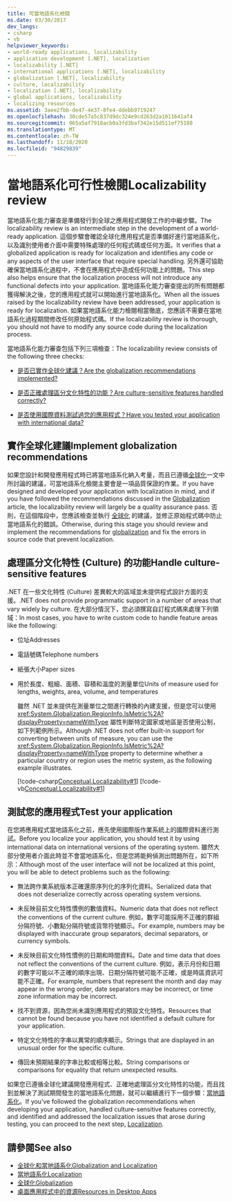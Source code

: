 ```yaml
---
title: 可當地語系化檢閱
ms.date: 03/30/2017
dev_langs:
- csharp
- vb
helpviewer_keywords:
- world-ready applications, localizability
- application development [.NET], localization
- localizability [.NET]
- international applications [.NET], localizability
- globalization [.NET], localizability
- culture, localizability
- localization [.NET], localizability
- global applications, localizability
- localizing resources
ms.assetid: 3aee2fbb-de47-4e37-8fe4-ddebb9719247
ms.openlocfilehash: 30cde57a5c837d9dc324e9cd263d2a1011641af4
ms.sourcegitcommit: 965a5af7918acb0a3fd3baf342e15d511ef75188
ms.translationtype: MT
ms.contentlocale: zh-TW
ms.lasthandoff: 11/18/2020
ms.locfileid: "94829839"
---
```

# <a name="localizability-review"></a><span data-ttu-id="58fde-102">當地語系化可行性檢閱</span><span class="sxs-lookup"><span data-stu-id="58fde-102">Localizability review</span></span>

<span data-ttu-id="58fde-103">當地語系化能力審查是準備發行到全球之應用程式開發工作的中繼步驟。</span><span class="sxs-lookup"><span data-stu-id="58fde-103">The localizability review is an intermediate step in the development of a world-ready application.</span></span> <span data-ttu-id="58fde-104">這個步驟會確認全球化應用程式是否準備好進行當地語系化，以及識別使用者介面中需要特殊處理的任何程式碼或任何方面。</span><span class="sxs-lookup"><span data-stu-id="58fde-104">It verifies that a globalized application is ready for localization and identifies any code or any aspects of the user interface that require special handling.</span></span> <span data-ttu-id="58fde-105">另外還可協助確保當地語系化過程中，不會在應用程式中造成任何功能上的問題。</span><span class="sxs-lookup"><span data-stu-id="58fde-105">This step also helps ensure that the localization process will not introduce any functional defects into your application.</span></span> <span data-ttu-id="58fde-106">當地語系化能力審查提出的所有問題都獲得解決之後，您的應用程式就可以開始進行當地語系化。</span><span class="sxs-lookup"><span data-stu-id="58fde-106">When all the issues raised by the localizability review have been addressed, your application is ready for localization.</span></span> <span data-ttu-id="58fde-107">如果當地語系化能力檢閱相當徹底，您應該不需要在當地語系化過程期間修改任何原始程式碼。</span><span class="sxs-lookup"><span data-stu-id="58fde-107">If the localizability review is thorough, you should not have to modify any source code during the localization process.</span></span>

<span data-ttu-id="58fde-108">當地語系化能力審查包括下列三項檢查：</span><span class="sxs-lookup"><span data-stu-id="58fde-108">The localizability review consists of the following three checks:</span></span>

- [<span data-ttu-id="58fde-109">是否已實作全球化建議？</span><span class="sxs-lookup"><span data-stu-id="58fde-109">Are the globalization recommendations implemented?</span></span>](#global)

- [<span data-ttu-id="58fde-110">是否正確處理區分文化特性的功能？</span><span class="sxs-lookup"><span data-stu-id="58fde-110">Are culture-sensitive features handled correctly?</span></span>](#culture)

- [<span data-ttu-id="58fde-111">是否使用國際資料測試過您的應用程式？</span><span class="sxs-lookup"><span data-stu-id="58fde-111">Have you tested your application with international data?</span></span>](#test)

<a name="global"></a>
## <a name="implement-globalization-recommendations"></a><span data-ttu-id="58fde-112">實作全球化建議</span><span class="sxs-lookup"><span data-stu-id="58fde-112">Implement globalization recommendations</span></span>

<span data-ttu-id="58fde-113">如果您設計和開發應用程式時已將當地語系化納入考量，而且已遵循[全球化](globalization.md)一文中所討論的建議，可當地語系化檢閱主要會是一項品質保證的作業。</span><span class="sxs-lookup"><span data-stu-id="58fde-113">If you have designed and developed your application with localization in mind, and if you have followed the recommendations discussed in the [Globalization](globalization.md) article, the localizability review will largely be a quality assurance pass.</span></span> <span data-ttu-id="58fde-114">否則，在這個階段中，您應該檢查並執行 [全球化](globalization.md) 的建議，並修正原始程式碼中防止當地語系化的錯誤。</span><span class="sxs-lookup"><span data-stu-id="58fde-114">Otherwise, during this stage you should review and implement the recommendations for [globalization](globalization.md) and fix the errors in source code that prevent localization.</span></span>

<a name="culture"></a>
## <a name="handle-culture-sensitive-features"></a><span data-ttu-id="58fde-115">處理區分文化特性 (Culture) 的功能</span><span class="sxs-lookup"><span data-stu-id="58fde-115">Handle culture-sensitive features</span></span>

<span data-ttu-id="58fde-116">.NET 在一些文化特性 (Culture) 差異較大的區域並未提供程式設計方面的支援。</span><span class="sxs-lookup"><span data-stu-id="58fde-116">.NET does not provide programmatic support in a number of areas that vary widely by culture.</span></span> <span data-ttu-id="58fde-117">在大部分情況下，您必須撰寫自訂程式碼來處理下列領域：</span><span class="sxs-lookup"><span data-stu-id="58fde-117">In most cases, you have to write custom code to handle feature areas like the following:</span></span>

- <span data-ttu-id="58fde-118">位址</span><span class="sxs-lookup"><span data-stu-id="58fde-118">Addresses</span></span>

- <span data-ttu-id="58fde-119">電話號碼</span><span class="sxs-lookup"><span data-stu-id="58fde-119">Telephone numbers</span></span>

- <span data-ttu-id="58fde-120">紙張大小</span><span class="sxs-lookup"><span data-stu-id="58fde-120">Paper sizes</span></span>

- <span data-ttu-id="58fde-121">用於長度、粗細、面積、容積和溫度的測量單位</span><span class="sxs-lookup"><span data-stu-id="58fde-121">Units of measure used for lengths, weights, area, volume, and temperatures</span></span>

   <span data-ttu-id="58fde-122">雖然 .NET 並未提供在測量單位之間進行轉換的內建支援，但是您可以使用 <xref:System.Globalization.RegionInfo.IsMetric%2A?displayProperty=nameWithType> 屬性判斷特定國家或地區是否使用公制，如下列範例所示。</span><span class="sxs-lookup"><span data-stu-id="58fde-122">Although .NET does not offer built-in support for converting between units of measure, you can use the <xref:System.Globalization.RegionInfo.IsMetric%2A?displayProperty=nameWithType> property to determine whether a particular country or region uses the metric system, as the following example illustrates.</span></span>

   [!code-csharp[Conceptual.Localizability#1](../../../samples/snippets/csharp/VS_Snippets_CLR/conceptual.localizability/cs/ismetric1.cs#1)]
   [!code-vb[Conceptual.Localizability#1](../../../samples/snippets/visualbasic/VS_Snippets_CLR/conceptual.localizability/vb/ismetric1.vb#1)]

<a name="test"></a>
## <a name="test-your-application"></a><span data-ttu-id="58fde-123">測試您的應用程式</span><span class="sxs-lookup"><span data-stu-id="58fde-123">Test your application</span></span>

<span data-ttu-id="58fde-124">在您將應用程式當地語系化之前，應先使用國際版作業系統上的國際資料進行測試。</span><span class="sxs-lookup"><span data-stu-id="58fde-124">Before you localize your application, you should test it by using international data on international versions of the operating system.</span></span> <span data-ttu-id="58fde-125">雖然大部分使用者介面此時並不會當地語系化，但是您將能夠偵測出問題所在，如下所示：</span><span class="sxs-lookup"><span data-stu-id="58fde-125">Although most of the user interface will not be localized at this point, you will be able to detect problems such as the following:</span></span>

- <span data-ttu-id="58fde-126">無法跨作業系統版本正確還原序列化的序列化資料。</span><span class="sxs-lookup"><span data-stu-id="58fde-126">Serialized data that does not deserialize correctly across operating system versions.</span></span>

- <span data-ttu-id="58fde-127">未反映目前文化特性慣例的數值資料。</span><span class="sxs-lookup"><span data-stu-id="58fde-127">Numeric data that does not reflect the conventions of the current culture.</span></span> <span data-ttu-id="58fde-128">例如，數字可能採用不正確的群組分隔符號、小數點分隔符號或貨幣符號顯示。</span><span class="sxs-lookup"><span data-stu-id="58fde-128">For example, numbers may be displayed with inaccurate group separators, decimal separators, or currency symbols.</span></span>

- <span data-ttu-id="58fde-129">未反映目前文化特性慣例的日期和時間資料。</span><span class="sxs-lookup"><span data-stu-id="58fde-129">Date and time data that does not reflect the conventions of the current culture.</span></span> <span data-ttu-id="58fde-130">例如，表示月份和日期的數字可能以不正確的順序出現、日期分隔符號可能不正確，或是時區資訊可能不正確。</span><span class="sxs-lookup"><span data-stu-id="58fde-130">For example, numbers that represent the month and day may appear in the wrong order, date separators may be incorrect, or time zone information may be incorrect.</span></span>

- <span data-ttu-id="58fde-131">找不到資源，因為您尚未識別應用程式的預設文化特性。</span><span class="sxs-lookup"><span data-stu-id="58fde-131">Resources that cannot be found because you have not identified a default culture for your application.</span></span>

- <span data-ttu-id="58fde-132">特定文化特性的字串以異常的順序顯示。</span><span class="sxs-lookup"><span data-stu-id="58fde-132">Strings that are displayed in an unusual order for the specific culture.</span></span>

- <span data-ttu-id="58fde-133">傳回未預期結果的字串比較或相等比較。</span><span class="sxs-lookup"><span data-stu-id="58fde-133">String comparisons or comparisons for equality that return unexpected results.</span></span>

<span data-ttu-id="58fde-134">如果您已遵循全球化建議開發應用程式、正確地處理區分文化特性的功能，而且找到並解決了測試期間發生的當地語系化問題，就可以繼續進行下一個步驟：[當地語系化](localization.md)。</span><span class="sxs-lookup"><span data-stu-id="58fde-134">If you've followed the globalization recommendations when developing your application, handled culture-sensitive features correctly, and identified and addressed the localization issues that arose during testing, you can proceed to the next step, [Localization](localization.md).</span></span>

## <a name="see-also"></a><span data-ttu-id="58fde-135">請參閱</span><span class="sxs-lookup"><span data-stu-id="58fde-135">See also</span></span>

- [<span data-ttu-id="58fde-136">全球化和當地語系化</span><span class="sxs-lookup"><span data-stu-id="58fde-136">Globalization and Localization</span></span>](index.md)
- [<span data-ttu-id="58fde-137">當地語系化</span><span class="sxs-lookup"><span data-stu-id="58fde-137">Localization</span></span>](localization.md)
- [<span data-ttu-id="58fde-138">全球化</span><span class="sxs-lookup"><span data-stu-id="58fde-138">Globalization</span></span>](globalization.md)
- [<span data-ttu-id="58fde-139">桌面應用程式中的資源</span><span class="sxs-lookup"><span data-stu-id="58fde-139">Resources in Desktop Apps</span></span>](../../framework/resources/index.md)
